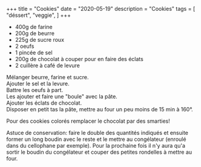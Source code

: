 +++
title = "Cookies"
date = "2020-05-19"
description = "Cookies"
tags = [
    "déssert",
    "veggie",
]
+++

* 400g de farine
* 200g de beurre
* 225g de sucre roux
* 2 oeufs
* 1 pincée de sel
* 200g de chocolat à couper pour en faire des éclats
* 2 cuillère à café de levure

Mélanger beurre, farine et sucre.  
Ajouter le sel et la levure.  
Battre les oeufs à part.  
Les ajouter et faire une "boule" avec la pâte.   
Ajouter les éclats de chocolat.  
Disposer en petit tas la pâte, mettre au four un peu moins de 15 min à 160°.  

Pour des cookies colorés remplacer le chocolat par des smarties!

Astuce de conservation: faire le double des quantités indiqués et ensuite former un long boudin avec le reste et le mettre au congélateur (enroulé dans du cellophane par exemple).
Pour la prochaine fois il n'y aura qu'a sortir le boudin du congélateur et couper des petites rondelles à mettre au four.

